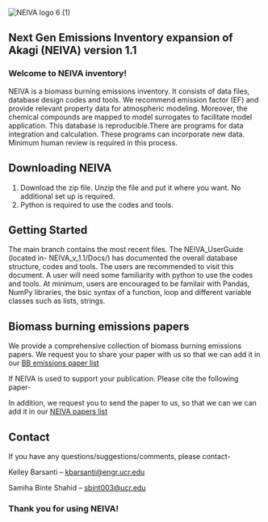![NEIVA logo 6 (1)](https://user-images.githubusercontent.com/99386739/153535888-1af17382-a04f-4b72-a357-039171d48160.png)
## Next Gen Emissions Inventory expansion of Akagi (NEIVA) version 1.1

### Welcome to NEIVA inventory!

NEIVA is a biomass burning emissions inventory. It consists of data files, database design codes and tools. We recommend emission factor (EF) and provide relevant property data for atmospheric modeling. Moreover, the chemical compounds are mapped to model surrogates to facilitate model application. This database is reproducible.There are  programs for data integration and calculation. These programs can incorporate new data. Minimum human review is required in this process. 

## Downloading NEIVA

1) Download the zip file. Unzip the file and put it where you want. No additional set up is required. 
2) Python is required to use the codes and tools.

## Getting Started

The main branch contains the most recent files. The NEIVA_UserGuide (located in- NEIVA_v_1.1/Docs/) has documented the overall database structure, codes and tools. The users are recommended to visit this document. A user will need some familiarity with python to use the codes and tools. At minimum, users are encouraged to be familair with Pandas, NumPy libraries, the bsic syntax of a function, loop and different variable classes such as lists, strings.

## Biomass burning emissions papers

We provide a comprehensive collection of biomass burning emissions papers. We request you to share your paper with us so that we can add it in our [BB emissions paper list](https://docs.google.com/spreadsheets/d/1fOjR0u-PTw9Zq8OsoOfMqCC6bINKlpRvfvY_2e1R25o/edit#gid=0)

If NEIVA is used to support your publication. Please cite the following paper-

In addition, we request you to send the paper to us, so that we can we can add it in our [NEIVA papers list](https://docs.google.com/spreadsheets/d/1uXLA59hYS1TJNgUj3USroiDX7IaCfrBNx_SZjSJkd6Q/edit#gid=0)

## Contact

If you have any questions/suggestions/comments, please contact-

Kelley Barsanti – kbarsanti@engr.ucr.edu

Samiha Binte Shahid – sbint003@ucr.edu

### Thank you for using NEIVA!
